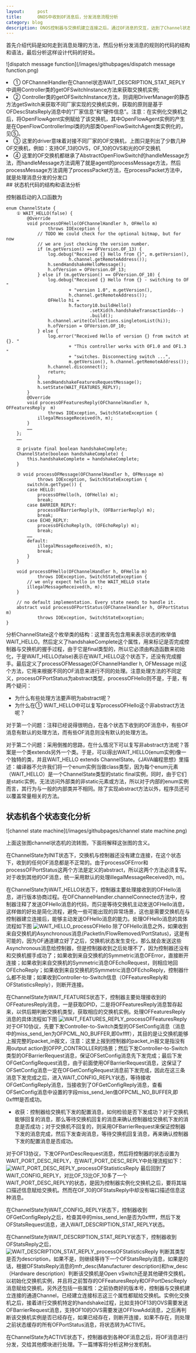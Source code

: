 ```yaml
---
layout:     post
title:      ONOS中收到OF消息后，分发消息流程分析
category: blog
description: ONOS控制器与交换机建立连接之后，通过OF消息的交互，达到了Channel状态机的稳定状态，这时候收到OF消息之后，将分发消息到各个模块处理。
---
```


首先介绍代码是如何走到消息处理的方法，然后分析分发消息的规则的代码的结构和语法，最后分析这样设计代码的好处。

![dispatch message function](/images/githubpages/dispatch message function.png)

<li>① OFChannelHandler在Channel状态WAIT_DESCRIPTION_STAT_REPLY中调用Controller类的getOFSwitchInstance方法来获取交换机实例;</li>
<li>② Controller类的getOFSwitchInstance方法，则调用DriverManager的静态方法getSwitch来获取不同厂家实现的交换机实例，获取的原则是基于OFDescStatsReply消息中的“厂家信息”和“硬件信息”。注意：在实例化交换机之后，将OpenFlowAgent实例赋给了该交换机，其中OpenFlowAgent实例的产生是在OpenFlowControllerImpl类的内部类OpenFlowSwitchAgent类实例化的，见⑤。</li>
<li>③ 这里的driver意味着对接不同厂家的OF交换机，上图只是列出了少数几种OF交换机，例如：支持OF_13的OVS，OF_10的OVS和光的OF交换机</li>
<li>④ 这里的OF交换机都继承了AbstractOpenFlowSwitch的handleMessage方法，而handleMessage方法调用了就是agent的processMessage方法，然后processMessage方法调用了processPacket方法，在processPacket方法中，就是处理消息分发的分发口</li>
## 状态机代码的结构和语法分析

控制器启动的入口函数为

    enum ChannelState {
        ① WAIT_HELLO(false) {
            @Override
            void processOFHello(OFChannelHandler h, OFHello m)
                    throws IOException {
                // TODO We could check for the optional bitmap, but for now
                // we are just checking the version number.
                if (m.getVersion() == OFVersion.OF_13) {
                    log.debug("Received {} Hello from {}", m.getVersion(),
                            h.channel.getRemoteAddress());
                    h.sendHandshakeHelloMessage();
                    h.ofVersion = OFVersion.OF_13;
                } else if (m.getVersion() == OFVersion.OF_10) {
                    log.debug("Received {} Hello from {} - switching to OF "
                            + "version 1.0", m.getVersion(),
                            h.channel.getRemoteAddress());
                    OFHello hi =
                            h.factory10.buildHello()
                                    .setXid(h.handshakeTransactionIds--)
                                    .build();
                    h.channel.write(Collections.singletonList(hi));
                    h.ofVersion = OFVersion.OF_10;
                } else {
                    log.error("Received Hello of version {} from switch at {}. "
                            + "This controller works with OF1.0 and OF1.3 "
                            + "switches. Disconnecting switch ...",
                            m.getVersion(), h.channel.getRemoteAddress());
                    h.channel.disconnect();
                    return;
                }
                h.sendHandshakeFeaturesRequestMessage();
                h.setState(WAIT_FEATURES_REPLY);
            }
            @Override
            void processOFFeaturesReply(OFChannelHandler h, OFFeaturesReply  m)
                    throws IOException, SwitchStateException {
                illegalMessageReceived(h, m);
            }
            ……
        };
        ……

        ② private final boolean handshakeComplete;
        ChannelState(boolean handshakeComplete) {
            this.handshakeComplete = handshakeComplete;
        }

        ③ void processOFMessage(OFChannelHandler h, OFMessage m)
                throws IOException, SwitchStateException {
            switch(m.getType()) {
            case HELLO:
                processOFHello(h, (OFHello) m);
                break;
            case BARRIER_REPLY:
                processOFBarrierReply(h, (OFBarrierReply) m);
                break;
            case ECHO_REPLY:
                processOFEchoReply(h, (OFEchoReply) m);
                break;
            ……
            default:
                illegalMessageReceived(h, m);
                break;
            }
        }

        void processOFHello(OFChannelHandler h, OFHello m)
                throws IOException, SwitchStateException {
            // we only expect hello in the WAIT_HELLO state
            illegalMessageReceived(h, m);
        }

        // no default implementation. Every state needs to handle it.
        abstract void processOFPortStatus(OFChannelHandler h, OFPortStatus m)
                throws IOException, SwitchStateException;
    }
分析ChannelState这个枚举类的结构：这里首先包含用来表示状态的枚举值WAIT_HELLO。然后定义了handshakeComplete这个属性，用来标记是否完成控制器与交换机的握手过程，由于它是final类型的，所以它必须由构造函数来初始化，于是WAIT_HELLO(false)表示在WAIT_HELLO这个状态下，还没有完成握手。最后定义了processOFMessage(OFChannelHandler h, OFMessage m)这个方法，它用来根据不同的OF消息来进行不同的处理。注意处理方法的不同定义，processOFPortStatus为abstract类型，processOFHello则不是，于是，有两个疑问：
<ul>
    <li>为什么有些处理方法要声明为abstract呢？</li>
    <li>为什么在① WAIT_HELLO中可以复写processOFHello这个非abstract方法呢？</li>
</ul>
对于第一个问题：注释已经说得很明白，在各个状态下收到的OF消息中，有些OF消息有默认的处理方法，而有些OF消息则没有默认的处理方法。

对于第二个问题：采用倒推的思路，在什么情况下可以复写非abstract方法呢？答案是一个类extends另外一个类。于是，可以得出WAIT_HELLO(enum实例)像一个独特的类，并且WAIT_HELLO extends ChannelState。《JAVA编程思想》里描述：编译器不允许我们将一个enum实例当做class类型，因为每个enum元素（WAIT_HELLO）是一个ChannelState类型的static final实例，同时，由于它们是static实例，无法访问外部类的非static元素或方法，所以对于内部的enum实例而言，其行为与一般的内部类并不相同。除了实现abstract方法以外，程序员还可以覆盖常量相关的方法。

## 状态机各个状态变化分析
![channel state machine](/images/githubpages/channel state machine.png)

上面这张图channel状态机的流转图，下面将解释这张图的含义。

在ChannelState为INIT状态下，交换机与控制器还没有建立连接，在这个状态下，收到的任何OF消息都是不正常的。由于processOFError和processOFPortStatus这两个方法是定义的abstract，所以这两个方法必须复写。对于收到其他的OF消息，统一采用默认的处理illegalMessageReceived(h, m)。

在ChannelState为WAIT_HELLO状态下，控制器主要处理接收到的OFHello消息，进行版本协商过程。在OFChannelHandler.channelConnected方法中，控制器注释了发送OFHello消息的代码，而只是等待交换机主动发送OFHello消息，这样做的好处是简化流程，避免一些可能出现的异常场景，这也是需要交换机在与控制器建立连接后，能够主动发送OFHello消息的能力。处理OFHello消息的具体流程如下图
![WAIT_HELLO_processOFHello](/images/githubpages/WAIT_HELLO_processOFHello.png)
除了OFHello消息之外，如果收到来自交换机的Asynchronous消息(PacketIn/FlowRemoved/PortStatus)，这是有可能的，因为OF通道建立好了之后，交换机状态发生变化，那么就会发送这些Asynchronous消息给控制器，但是控制器收到之后处理不了，因为控制器还没有和交换机握手成功了；如果收到来自交换机的Symmetric消息OFError，直接断开连接；如果收到来自交换机的Symmetric消息OFEchoRequest，则相应地回OFEchoReply；如果收到来自交换机的Symmetric消息OFEchoReply，控制器什么都不处理；如果收到Controller-to-Switch信息（OFFeaturesReply和OFStatisticsReply），则断开连接。

在ChannelState为WAIT_FEATURES状态下，控制器主要处理接收到的OFFeaturesReply消息，一是获取DPID，二是将OFFeaturesReply消息暂存起来，以供后期判断交换机类型，获取相应的交换机实例。处理OFFeaturesReply消息的具体流程如下图
![WAIT_FEATURES_REPLY_processOFFeaturesReply](/images/githubpages/WAIT_FEATURES_REPLY_processOFFeaturesReply.png)
对于OF10协议，先要下发Controller-to-Switch类型的OFSetConfig消息（消息中的miss_send_len为OFPCML_NO_BUFFER,即0xffff），其目的是让交换机能够上报完整的packet_in报文，注意：这里上报到控制器的packet_in报文是指没有用output action到OFPP_CONTROLLER的场景；然后下发Controller-to-Switch类型的OFBarrierRequest消息，保证OFSetConfig消息先下发完成；最后下发OFGetConfigRequest消息，由于前面使用OFBarrierRequest消息，这保证了OFSetConfig消息一定在OFGetConfigRequest消息前下发完成，因此在这三条消息下发完成之后，进入WAIT_CONFIG_REPLY状态，等待接收OFGetConfigReply消息，当接收到了OFGetConfigReply消息，查看OFSetConfig消息中设置的字段miss_send_len值OFPCML_NO_BUFFER,即0xffff是否成功。

* 收获：控制器给交换机下发的配置消息，如何检验是否下发成功？对于交换机能够回复的消息，那么等待交换机回复的消息来确认控制器给交换机下发的消息是否成功；对于交换机不回复的，则采用OFBarrierRequest来保证控制器下发的消息完成，然后下发查询消息，等待交换机回复消息，再来确认控制器下发的配置消息是否成功。

对于OF13协议，下发OFPortDescRequest消息，然后将控制器的状态设置为WAIT_PORT_DESC_REPLY，在WAIT_PORT_DESC_REPLY中处理流程如下：
![WAIT_PORT_DESC_REPLY_processOFStatisticsReply](/images/githubpages/WAIT_PORT_DESC_REPLY_processOFStatisticsReply.png)
最后回到了WAIT_CONFIG_REPLY，对比OF_13比OF_10多了一个WAIT_PORT_DESC_REPLY的状态，是因为控制器实例化交换机之后，要将其端口描述信息赋给交换机。然而在OF_10的OFStatsReply中却没有端口描述信息这种消息。

在ChannelState为WAIT_CONFIG_REPLY状态下，控制器收到OFGetConfigReply之后，检查其中的miss_send_len是否为0xffff，然后下发OFStatsRequest消息，进入WAIT_DESCRIPTION_STAT_REPLY状态。

在ChannelState为WAIT_DESCRIPTION_STAT_REPLY状态下，控制器收到OFStatsReply之后，
![WAIT_DESCRIPTION_STAT_REPLY_processOFStatisticsReply](/images/githubpages/WAIT_DESCRIPTION_STAT_REPLY_processOFStatisticsReply.png)
判断其类型是否为description，如果不是，则继续等待下一个OFStatsReply消息，如果是的话，根据OFStatsReply消息的mfr_desc(Manufacturer description)和hw_desc（Hardware description）判断该交换机是Open vSwitch还是其他硬件交换机，以初始化交换机实例，并且将之前暂存的OFFeaturesReply和OFPortDescReply消息赋给交换机，另外还包括一些属性：之前协商好的版本号，控制器与交换机建立连接的通道Channel，已经建立连接标志这三个属性都赋给交换机。实例化交换机之后，接着进行交换机特定的handshake过程，比如支持OF13的OVS需要发送OFBarrierRequest消息，支持OF10的OVS需要发送OFFlowAdd消息，之后再判断该交换机实例是否已经存在，如果已经存在，则断开连接，如果不存在，则处理之前状态缓存的所有OFPortStatus消息，将状态转为ACTIVE。

在ChannelState为ACTIVE状态下，控制器收到各种OF消息之后，将OF消息进行分发，交给其他模块进行处理。下一篇博客将分析这种分发机制。







[netty]:http://www.importnew.com/7669.html "netty"
[状态机模式]:http://www.importnew.com/7669.html "状态机模式"
[版本协商]:http://flowgrammable.org/sdn/openflow/state-machine/ "版本协商"
